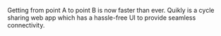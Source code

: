 Getting from point A to point B is now faster than ever. Quikly is a cycle sharing web app which has a hassle-free UI to provide seamless connectivity.